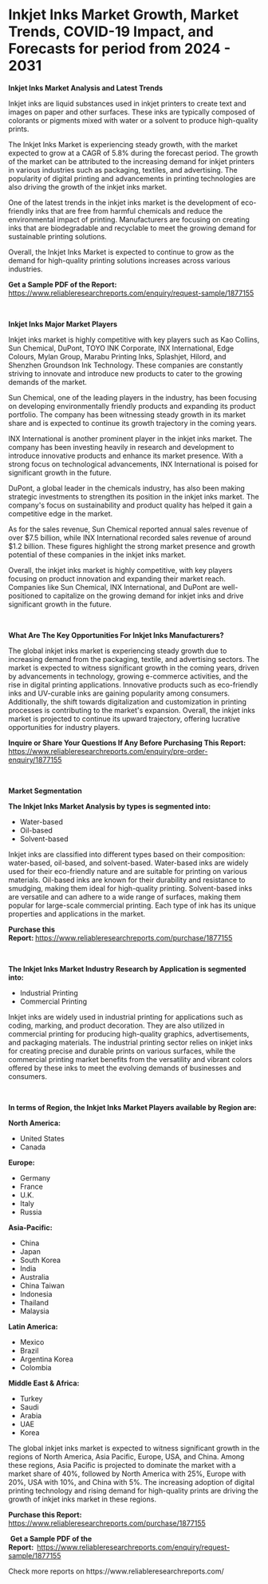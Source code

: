 <p><h1>Inkjet Inks Market Growth, Market Trends, COVID-19 Impact, and Forecasts for period from 2024 - 2031</h1></p><p><strong>Inkjet Inks Market Analysis and Latest Trends</strong></p>
<p><p>Inkjet inks are liquid substances used in inkjet printers to create text and images on paper and other surfaces. These inks are typically composed of colorants or pigments mixed with water or a solvent to produce high-quality prints.</p><p>The Inkjet Inks Market is experiencing steady growth, with the market expected to grow at a CAGR of 5.8% during the forecast period. The growth of the market can be attributed to the increasing demand for inkjet printers in various industries such as packaging, textiles, and advertising. The popularity of digital printing and advancements in printing technologies are also driving the growth of the inkjet inks market.</p><p>One of the latest trends in the inkjet inks market is the development of eco-friendly inks that are free from harmful chemicals and reduce the environmental impact of printing. Manufacturers are focusing on creating inks that are biodegradable and recyclable to meet the growing demand for sustainable printing solutions.</p><p>Overall, the Inkjet Inks Market is expected to continue to grow as the demand for high-quality printing solutions increases across various industries.</p></p>
<p><strong>Get a Sample PDF of the Report:&nbsp;</strong> <a href="https://www.reliableresearchreports.com/enquiry/request-sample/1877155">https://www.reliableresearchreports.com/enquiry/request-sample/1877155</a></p>
<p>&nbsp;</p>
<p><strong>Inkjet Inks Major Market Players</strong></p>
<p><p>Inkjet inks market is highly competitive with key players such as Kao Collins, Sun Chemical, DuPont, TOYO INK Corporate, INX International, Edge Colours, Mylan Group, Marabu Printing Inks, Splashjet, Hilord, and Shenzhen Groundson Ink Technology. These companies are constantly striving to innovate and introduce new products to cater to the growing demands of the market.</p><p>Sun Chemical, one of the leading players in the industry, has been focusing on developing environmentally friendly products and expanding its product portfolio. The company has been witnessing steady growth in its market share and is expected to continue its growth trajectory in the coming years.</p><p>INX International is another prominent player in the inkjet inks market. The company has been investing heavily in research and development to introduce innovative products and enhance its market presence. With a strong focus on technological advancements, INX International is poised for significant growth in the future.</p><p>DuPont, a global leader in the chemicals industry, has also been making strategic investments to strengthen its position in the inkjet inks market. The company's focus on sustainability and product quality has helped it gain a competitive edge in the market.</p><p>As for the sales revenue, Sun Chemical reported annual sales revenue of over $7.5 billion, while INX International recorded sales revenue of around $1.2 billion. These figures highlight the strong market presence and growth potential of these companies in the inkjet inks market.</p><p>Overall, the inkjet inks market is highly competitive, with key players focusing on product innovation and expanding their market reach. Companies like Sun Chemical, INX International, and DuPont are well-positioned to capitalize on the growing demand for inkjet inks and drive significant growth in the future.</p></p>
<p>&nbsp;</p>
<p><strong>What Are The Key Opportunities For Inkjet Inks Manufacturers?</strong></p>
<p><p>The global inkjet inks market is experiencing steady growth due to increasing demand from the packaging, textile, and advertising sectors. The market is expected to witness significant growth in the coming years, driven by advancements in technology, growing e-commerce activities, and the rise in digital printing applications. Innovative products such as eco-friendly inks and UV-curable inks are gaining popularity among consumers. Additionally, the shift towards digitalization and customization in printing processes is contributing to the market's expansion. Overall, the inkjet inks market is projected to continue its upward trajectory, offering lucrative opportunities for industry players.</p></p>
<p><strong>Inquire or Share Your Questions If Any Before Purchasing This Report:</strong> <a href="https://www.reliableresearchreports.com/enquiry/pre-order-enquiry/1877155">https://www.reliableresearchreports.com/enquiry/pre-order-enquiry/1877155</a></p>
<p>&nbsp;</p>
<p><strong>Market Segmentation</strong></p>
<p><strong>The Inkjet Inks Market Analysis by types is segmented into:</strong></p>
<p><ul><li>Water-based</li><li>Oil-based</li><li>Solvent-based</li></ul></p>
<p><p>Inkjet inks are classified into different types based on their composition: water-based, oil-based, and solvent-based. Water-based inks are widely used for their eco-friendly nature and are suitable for printing on various materials. Oil-based inks are known for their durability and resistance to smudging, making them ideal for high-quality printing. Solvent-based inks are versatile and can adhere to a wide range of surfaces, making them popular for large-scale commercial printing. Each type of ink has its unique properties and applications in the market.</p></p>
<p><strong>Purchase this Report:&nbsp;</strong><a href="https://www.reliableresearchreports.com/purchase/1877155">https://www.reliableresearchreports.com/purchase/1877155</a></p>
<p>&nbsp;</p>
<p><strong>The Inkjet Inks Market Industry Research by Application is segmented into:</strong></p>
<p><ul><li>Industrial Printing</li><li>Commercial Printing</li></ul></p>
<p><p>Inkjet inks are widely used in industrial printing for applications such as coding, marking, and product decoration. They are also utilized in commercial printing for producing high-quality graphics, advertisements, and packaging materials. The industrial printing sector relies on inkjet inks for creating precise and durable prints on various surfaces, while the commercial printing market benefits from the versatility and vibrant colors offered by these inks to meet the evolving demands of businesses and consumers.</p></p>
<p>&nbsp;</p>
<p><strong>In terms of Region, the Inkjet Inks Market Players available by Region are:</strong></p>
<p>
    <p> <strong> North America: </strong>
        <ul>
            <li>United States</li>
            <li>Canada</li>
        </ul>
        </p> 
    <p> <strong> Europe: </strong>
        <ul>
            <li>Germany</li>
            <li>France</li>
            <li>U.K.</li>
            <li>Italy</li>
            <li>Russia</li>
        </ul>
        </p> 
    <p> <strong> Asia-Pacific: </strong>
        <ul>
            <li>China</li>
            <li>Japan</li>
            <li>South Korea</li>
            <li>India</li>
            <li>Australia</li>
            <li>China Taiwan</li>
            <li>Indonesia</li>
            <li>Thailand</li>
            <li>Malaysia</li>
        </ul>
        </p> 
    <p> <strong> Latin America: </strong>
        <ul>
            <li>Mexico</li>
            <li>Brazil</li>
            <li>Argentina Korea</li>
            <li>Colombia</li>
        </ul>
        </p> 
    <p> <strong> Middle East & Africa: </strong>
        <ul>
            <li>Turkey</li>
            <li>Saudi</li>
            <li>Arabia</li>
            <li>UAE</li>
            <li>Korea</li>
        </ul>
    </p>
    </p>
<p><p>The global inkjet inks market is expected to witness significant growth in the regions of North America, Asia Pacific, Europe, USA, and China. Among these regions, Asia Pacific is projected to dominate the market with a market share of 40%, followed by North America with 25%, Europe with 20%, USA with 10%, and China with 5%. The increasing adoption of digital printing technology and rising demand for high-quality prints are driving the growth of inkjet inks market in these regions.</p></p>
<p><strong>Purchase this Report: </strong><a href="https://www.reliableresearchreports.com/purchase/1877155">https://www.reliableresearchreports.com/purchase/1877155</a></p>
<p>&nbsp;<strong>Get a Sample PDF of the Report:&nbsp;&nbsp;</strong><a href="https://www.reliableresearchreports.com/enquiry/request-sample/1877155">https://www.reliableresearchreports.com/enquiry/request-sample/1877155</a></p>
<p><strong></strong></p>
<p>Check more reports on https://www.reliableresearchreports.com/</p>